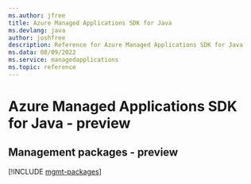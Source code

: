 ```yaml
---
ms.author: jfree
title: Azure Managed Applications SDK for Java
ms.devlang: java
author: joshfree
description: Reference for Azure Managed Applications SDK for Java
ms.data: 08/09/2022
ms.service: managedapplications
ms.topic: reference
---
```

# Azure Managed Applications SDK for Java - preview

## Management packages - preview
[!INCLUDE [mgmt-packages](managed-applications-mgmt-index.md)]